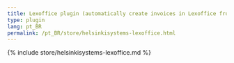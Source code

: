 ```yaml
---
title: Lexoffice plugin (automatically create invoices in Lexoffice from Kimai invoices)
type: plugin
lang: pt_BR
permalink: /pt_BR/store/helsinkisystems-lexoffice.html
---
```


{% include store/helsinkisystems-lexoffice.md %}